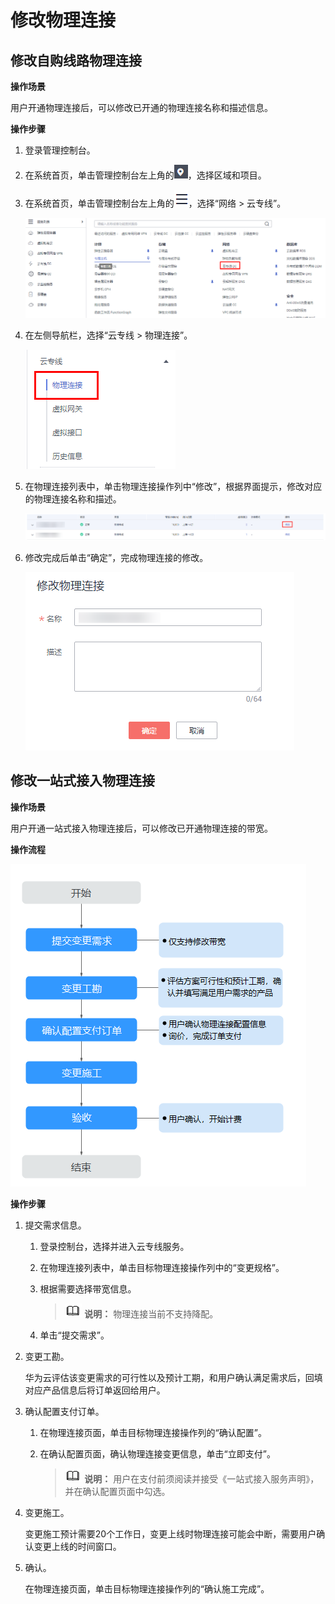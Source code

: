 # 修改物理连接<a name="dc_04_0202"></a>

## 修改自购线路物理连接<a name="section13177323162813"></a>

**操作场景**

用户开通物理连接后，可以修改已开通的物理连接名称和描述信息。

**操作步骤**

1.  登录管理控制台。
2.  在系统首页，单击管理控制台左上角的![](figures/zh-cn_image_0262075512.png)，选择区域和项目。
3.  在系统首页，单击管理控制台左上角的![](figures/zh-cn_image_0262075513.png)，选择“网络 \> 云专线”。

    ![](figures/zh-cn_image_0210028409.png)

4.  在左侧导航栏，选择“云专线 \> 物理连接”。

    ![](figures/zh-cn_image_0210028410.png)

5.  在物理连接列表中，单击物理连接操作列中“修改”，根据界面提示，修改对应的物理连接名称和描述。

    ![](figures/zh-cn_image_0210028161.png)

6.  修改完成后单击“确定”，完成物理连接的修改。

    ![](figures/zh-cn_image_0210028407.png)


## 修改一站式接入物理连接<a name="section12265194932913"></a>

**操作场景**

用户开通一站式接入物理连接后，可以修改已开通物理连接的带宽。

**操作流程**

![](figures/zh-cn_image_0212711571.png)

**操作步骤**

1.  提交需求信息。
    1.  登录控制台，选择并进入云专线服务。
    2.  在物理连接列表中，单击目标物理连接操作列中的“变更规格”。
    3.  根据需要选择带宽信息。

        >![](public_sys-resources/icon-note.gif) **说明：** 
        >物理连接当前不支持降配。

    4.  单击“提交需求”。

2.  变更工勘。

    华为云评估该变更需求的可行性以及预计工期，和用户确认满足需求后，回填对应产品信息后将订单返回给用户。

3.  确认配置支付订单。
    1.  在物理连接页面，单击目标物理连接操作列的“确认配置”。
    2.  在确认配置页面，确认物理连接变更信息，单击“立即支付”。

        >![](public_sys-resources/icon-note.gif) **说明：** 
        >用户在支付前须阅读并接受《一站式接入服务声明》，并在确认配置页面中勾选。


4.  变更施工。

    变更施工预计需要20个工作日，变更上线时物理连接可能会中断，需要用户确认变更上线的时间窗口。

5.  确认。

    在物理连接页面，单击目标物理连接操作列的“确认施工完成”。


